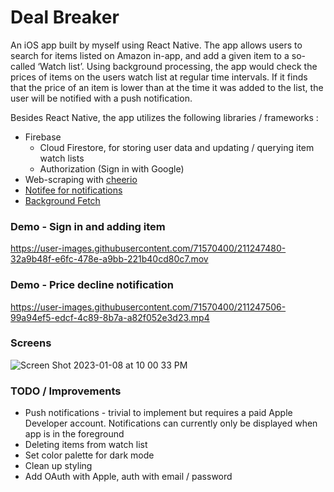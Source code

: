 # Deal Breaker

An iOS app built by myself using React Native. The app allows users to search for items listed on Amazon in-app, and add a given item to a so-called ‘Watch list’. Using background processing, the app would check the prices of items on the users watch list at regular time intervals. If it finds that the price of an item is lower than at the time it was added to the list, the user will be notified with a push notification.

Besides React Native, the app utilizes the following libraries / frameworks :

- Firebase
    - Cloud Firestore, for storing user data and updating / querying item watch lists
    - Authorization (Sign in with Google)
- Web-scraping with [cheerio](https://github.com/oyyd/cheerio-without-node-native)
- [Notifee for notifications](https://notifee.app/react-native/docs/overview)
- [Background Fetch](https://github.com/transistorsoft/react-native-background-fetch)

### Demo - Sign in and adding item
https://user-images.githubusercontent.com/71570400/211247480-32a9b48f-e6fc-478e-a9bb-221b40cd80c7.mov

### Demo - Price decline notification
https://user-images.githubusercontent.com/71570400/211247506-99a94ef5-edcf-4c89-8b7a-a82f052e3d23.mp4

### Screens
![Screen Shot 2023-01-08 at 10 00 33 PM](https://user-images.githubusercontent.com/71570400/211248610-84412fdf-d4f8-42bb-8268-951402f8fd32.png)



### TODO / Improvements

- Push notifications - trivial to implement but requires a paid Apple Developer account. Notifications can currently only be displayed when app is in the foreground
- Deleting items from watch list
- Set color palette for dark mode
- Clean up styling
- Add OAuth with Apple, auth with email / password

